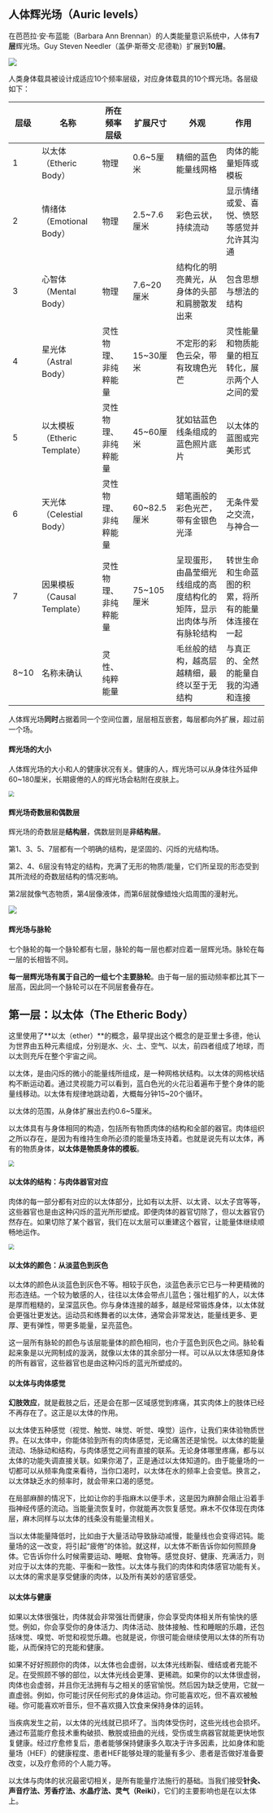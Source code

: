 ## 人体辉光场（Auric levels）

在芭芭拉·安·布蓝能（Barbara Ann Brennan）的人类能量意识系统中，人体有**7层**辉光场。Guy Steven Needler（盖伊·斯蒂文·尼德勒）扩展到**10层**。

![](img/s4-5-001.jpeg)

人类身体载具被设计成适应10个频率层级，对应身体载具的10个辉光场。各层级如下：

层级|名称|所在频率层级|扩展尺寸|外观|作用
---|---|---|---|---|---
1|以太体（Etheric Body）|物理|0.6~5厘米|精细的蓝色能量线网格|肉体的能量矩阵或模板
2|情绪体（Emotional Body）|物理|2.5~7.6厘米|彩色云状，持续流动|显示情绪或爱、喜悦、愤怒等感觉并允许其沟通
3|心智体（Mental Body）|物理|7.6~20厘米|结构化的明亮黄光，从身体的头部和肩膀散发出来|包含思想与想法的结构
4|星光体（Astral Body）|灵性物理、非纯粹能量|15~30厘米|不定形的彩色云朵，带有玫瑰色光芒|灵性能量和物质能量的相互转化，展示两个人之间的爱
5|以太模板（Etheric Template）|灵性物理、非纯粹能量|45~60厘米|犹如钴蓝色线条组成的蓝色照片底片|以太体的蓝图或完美形式
6|天光体（Celestial Body）|灵性物理、非纯粹能量|60~82.5厘米|蜡笔画般的彩色光芒，带有金银色光泽|无条件爱之交流，与神合一
7|因果模板（Causal Template）|灵性物理、非纯粹能量|75~105厘米|呈现蛋形，由晶莹细光线组成的高度结构化的矩阵，显示出肉体与所有脉轮结构|转世生命和生命蓝图的积累，将所有的能量体连接在一起
8~10|名称未确认|灵性、纯粹能量||毛丝般的结构，越高层越精细，最终以至于无结构|与真正的、全然的能量自我的沟通和连接

人体辉光场**同时**占据着同一个空间位置，层层相互嵌套，每层都向外扩展，超过前一个场。


#### 辉光场的大小

人体辉光场的大小和人的健康状况有关。健康的人，辉光场可以从身体往外延伸60~180厘米，长期疲倦的人的辉光场会粘附在皮肤上。

<img src="img/s4-5-002.jpeg"  style="zoom: 70%;" />


#### 辉光场奇数层和偶数层

辉光场的奇数层是**结构层**，偶数层则是**非结构层**。

第1、3、5、7层都有一个明确的结构，是坚固的、闪烁的光结构场。

第2、4、6层没有特定的结构，充满了无形的物质/能量，它们所呈现的形态受到其所流经的奇数层结构的情况影响。

第2层就像气态物质，第4层像液体，而第6层就像蜡烛火焰周围的漫射光。

![](img/s4-5-003.jpeg)


#### 辉光场与脉轮

七个脉轮的每一个脉轮都有七层，脉轮的每一层也都对应着一层辉光场。脉轮在每一层的长相皆不同。

**每一层辉光场有属于自己的一组七个主要脉轮**。由于每一层的振动频率都比其下一层高，因此同一个脉轮可以在不同层套叠存在。



## 第一层：以太体（The Etheric Body）

这里使用了**以太（ether）**的概念，最早提出这个概念的是亚里士多德，他认为世界由五种元素组成，分别是水、火、土、空气、以太，前四者组成了地球，而以太则充斥在整个宇宙之间。

以太体，是由闪烁的微小的能量线所组成，是一种网格状结构。以太体的网格状结构不断运动着。通过灵视能力可以看到，蓝白色光的火花沿着遍布于整个身体的能量线移动。以太体有规律地跳动着，大概每分钟15~20个循环。

以太体的范围，从身体扩展出去约0.6~5厘米。

以太体具有与身体相同的构造，包括所有物质肉体的结构和全部的器官。肉体组织之所以存在，是因为有维持生命所必须的能量场支持着。也就是说先有以太体，再有的物质身体，**以太体是物质身体的模板**。

<img src="img/s4-5-004.jpeg"  style="zoom: 70%;" />

#### 以太体的结构：与肉体器官对应

肉体的每一部分都有对应的以太体部分，比如有以太肝、以太肾、以太子宫等等，这些器官也是由这种闪烁的蓝光所形塑成。即便肉体的器官切除了，但以太器官仍然存在。如果切除了某个器官，我们在以太层可以重建这个器官，让能量体继续顺畅地运作。

<img src="img/s4-5-005.jpeg"  style="zoom: 70%;" />

#### 以太体的颜色：从淡蓝色到灰色

以太体的颜色从淡蓝色到灰色不等。相较于灰色，淡蓝色表示它已与一种更精微的形态连结。一个较为敏感的人，往往以太体会带点儿蓝色；强壮粗犷的人，以太体是厚而粗糙的，呈深蓝灰色。你与身体连接的越多，越是经常锻炼身体，以太体就会更强壮更发达。运动员和练舞者的以太体，通常会非常发达，能量线更多、更厚、更有弹性，带更多能量，呈亮蓝色。

这一层所有脉轮的颜色与该层能量体的颜色相同，也介于蓝色到灰色之间。脉轮看起来象是以光网制成的漩涡，就像以太体的其余部分一样。可以从以太体感知身体的所有器官，这些器官也是由这种闪烁的蓝光所塑成的。

#### 以太体与肉体感觉

**幻肢效应**，就是截肢之后，还是会在那一区域感觉到疼痛，其实肉体上的肢体已经不再存在了。这正是以太体的作用。

以太体使五种感觉（视觉、触觉、味觉、听觉、嗅觉）运作，让我们来体验物质世界。在以太体中，你能体验到所有的肉体感觉，无论痛苦还是愉悦。以太体的能量流动、场脉动和结构，与肉体感觉之间有直接的联系。无论身体哪里疼痛，都与以太体的功能失调直接关联。如果你渴了，正是通过以太体知道的。由于能量场的一切都可以从频率角度来看待，当你口渴时，以太体在水的频率上会变低。换言之，以太体缺乏水的频率时，就会带来口渴的感觉。

在局部麻醉的情况下，比如让你的手指麻木以便手术，这是因为麻醉会阻止沿着手指神经传感的流动。当能量流恢复时，你就能再次恢复感觉。麻木不仅体现在肉体层，麻木同样与以太体的线条没有能量流相关。

当以太体能量降低时，比如由于大量活动导致脉动减慢，能量线也会变得迟钝。能量场的这一改变，将引起“疲倦”的体验。就这样，以太体不断告诉你如何照顾身体。它告诉你什么时候需要运动、睡眠、食物等。感觉良好、健康、充满活力，则对应于以太体的充能、平衡和一致性。以太体与我们的肉体和肉体感官功能有关。以太体的需求是享受健康的肉体，以及所有美妙的感官感受。

#### 以太体与健康

如果以太体很强壮，肉体就会非常强壮而健康，你会享受肉体相关所有愉快的感觉。例如，你会享受你的身体活力、肉体活动、肢体接触、性和睡眠的乐趣，还包括味觉、嗅觉、听觉和视觉乐趣。也就是说，你很可能会继续使用以太体的所有功能，从而保持它的充能和健康。

如果不好好照顾你的肉体，以太体也会虚弱，以太体光线断裂、缠结或者充能不足。在受照顾不够的部位，以太体光线会更薄、更稀疏。如果你的以太体很虚弱，肉体也会虚弱，并且你无法拥有与之相关的感官愉悦。然后因为缺乏使用，它就一直虚弱。例如，你可能讨厌任何形式的身体运动。你可能喜欢吃，但不喜欢被触碰。你可能喜欢听音乐，但不喜欢摄入饮食来保持身体的运转。

当疾病发生之前，以太体的光线就已损坏了。当肉体受伤时，这些光线也会损坏。通过布蓝能疗愈技术重构破损、散脱或扭曲的光线，受伤或生病器官就能更快地恢复健康。经过疗愈修复后，患者能够保持健康多久取决于许多因素，比如身体和能量场（HEF）的健康程度、患者HEF能够处理的能量有多少、患者是否做好准备要改变，以及疗愈师的个人能力等。

以太体与肉体的状况最密切相关，是所有能量疗法施行的基础。当我们接受**针灸、声音疗法、芳香疗法、水晶疗法、灵气（Reiki）**，它们的主要影响也是在以太体上。